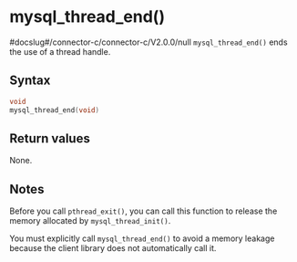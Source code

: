 mysql_thread_end()
=======================================
#docslug#/connector-c/connector-c/V2.0.0/null
`mysql_thread_end()` ends the use of a thread handle.

Syntax
---------------------------

```c
void
mysql_thread_end(void)
```



Return values
----------------------------------

None.

Notes
--------------------------

Before you call `pthread_exit()`, you can call this function to release the memory allocated by `mysql_thread_init()`.

You must explicitly call `mysql_thread_end()` to avoid a memory leakage because the client library does not automatically call it.
